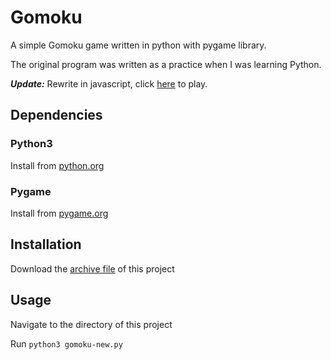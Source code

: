 # Gomoku
A simple Gomoku game written in python with pygame library.

The original program was written as a practice when I was learning Python.

***Update:*** Rewrite in javascript, click [here](https://yingjiesong.github.io/Gomoku/gomoku.html) to play.

<!--
## Screent Shot
![alt text](screenshot.png)
-->

## Dependencies
### Python3
Install from [python.org](https://www.python.org/downloads/)

### Pygame
Install from [pygame.org](https://www.pygame.org/wiki/GettingStarted#Pygame%20Installation)

## Installation
Download the [archive file](https://github.com/YingjieSong/Gomoku/archive/master.zip) of this project

## Usage
Navigate to the directory of this project

Run `python3 gomoku-new.py`
